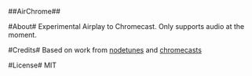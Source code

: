 ##AirChrome##

#About#
Experimental Airplay to Chromecast. Only supports audio at the moment.

#Credits#
Based on work from [nodetunes](https://github.com/stephen/nodetunes) and [chromecasts](https://github.com/mafintosh/chromecasts)

#License#
MIT
